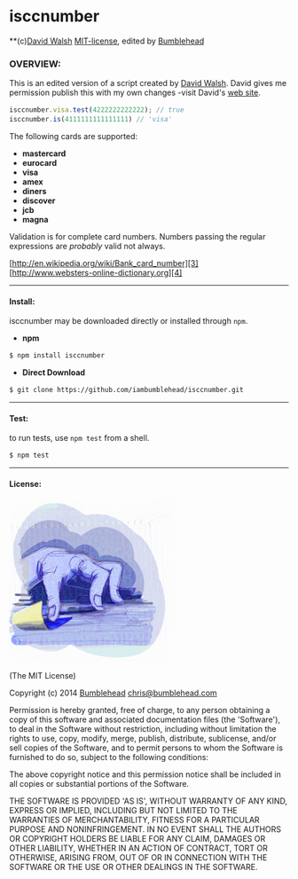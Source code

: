 isccnumber
==========
**(c)[David Walsh][1] [MIT-license](#license), edited by [Bumblehead][0]

### OVERVIEW:

This is an edited version of a script created by [David Walsh][2]. David gives me permission publish this with my own changes -visit David's [web site][1].

```javascript
isccnumber.visa.test(4222222222222); // true
isccnumber.is(4111111111111111) // 'visa'
```

The following cards are supported:

 * **mastercard**
 * **eurocard**
 * **visa**
 * **amex**
 * **diners**
 * **discover**
 * **jcb**
 * **magna**
 

Validation is for complete card numbers. Numbers passing the regular expressions are *probably* valid not always.

[http://en.wikipedia.org/wiki/Bank_card_number][3]  
[http://www.websters-online-dictionary.org][4]


[0]: http://www.bumblehead.com                            "bumblehead"
[1]: http://davidwalsh.name/                             "david walsh"
[2]: http://davidwalsh.name/validate-credit-cards   "walsh validation"
[3]: http://en.wikipedia.org/wiki/Bank_card_number         "wikipedia"
[4]: http://www.websters-online-dictionary.org/definitions/BANK+IDENTIFICATION+NUMBER?cx=partner-pub-0939450753529744%3Av0qd01-tdlq&cof=FORID%3A9&ie=UTF-8&q=BANK+IDENTIFICATION+NUMBER&sa=Search#906

-------------------------------------------------------
#### <a id="install"></a>Install:

isccnumber may be downloaded directly or installed through `npm`.

 * **npm**

 ```bash
 $ npm install isccnumber
 ```

 * **Direct Download**
 
 ```bash
 $ git clone https://github.com/iambumblehead/isccnumber.git
 ```

---------------------------------------------------------
#### <a id="test"></a>Test:

 to run tests, use `npm test` from a shell.

 ```bash
 $ npm test
 ```

---------------------------------------------------------
#### <a id="license">License:

![scrounge](http://github.com/iambumblehead/scroungejs/raw/master/img/hand.png) 

(The MIT License)

Copyright (c) 2014 [Bumblehead][0] <chris@bumblehead.com>

Permission is hereby granted, free of charge, to any person obtaining a copy of this software and associated documentation files (the 'Software'), to deal in the Software without restriction, including without limitation the rights to use, copy, modify, merge, publish, distribute, sublicense, and/or sell copies of the Software, and to permit persons to whom the Software is furnished to do so, subject to the following conditions:

The above copyright notice and this permission notice shall be included in all copies or substantial portions of the Software.

THE SOFTWARE IS PROVIDED 'AS IS', WITHOUT WARRANTY OF ANY KIND, EXPRESS OR IMPLIED, INCLUDING BUT NOT LIMITED TO THE WARRANTIES OF MERCHANTABILITY, FITNESS FOR A PARTICULAR PURPOSE AND NONINFRINGEMENT. IN NO EVENT SHALL THE AUTHORS OR COPYRIGHT HOLDERS BE LIABLE FOR ANY CLAIM, DAMAGES OR OTHER LIABILITY, WHETHER IN AN ACTION OF CONTRACT, TORT OR OTHERWISE, ARISING FROM, OUT OF OR IN CONNECTION WITH THE SOFTWARE OR THE USE OR OTHER DEALINGS IN THE SOFTWARE.
